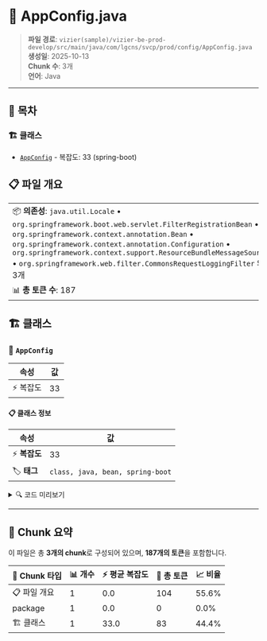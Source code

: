 # 📄 AppConfig.java

> **파일 경로**: `vizier(sample)/vizier-be-prod-develop/src/main/java/com/lgcns/svcp/prod/config/AppConfig.java`  
> **생성일**: 2025-10-13  
> **Chunk 수**: 3개  
> **언어**: Java
---

## 📑 목차

### 🏗️ 클래스
- [`AppConfig`](#class-appconfig) - 복잡도: 33 (spring-boot)

## 📋 파일 개요

| | |
|--|--|
| 📦 **의존성**: `java.util.Locale` • `org.springframework.boot.web.servlet.FilterRegistrationBean` • `org.springframework.context.annotation.Bean` • `org.springframework.context.annotation.Configuration` • `org.springframework.context.support.ResourceBundleMessageSource` • `org.springframework.web.filter.CommonsRequestLoggingFilter` 외 3개 | ⚡ **총 복잡도**: 33 |
| 📊 **총 토큰 수**: 187 |  |



## 🏗️ 클래스

### <a id="class-appconfig"></a>🎯 `AppConfig`

| 속성 | 값 |
|------|----|
| ⚡ 복잡도 | 33 |



#### 📋 클래스 정보

| 속성 | 값 |
|------|----|
| ⚡ **복잡도** | 33 || 📍 **라인 범위** | 16-16 |
| 🏷️ **태그** | `class, java, bean, spring-boot` || 🏗️ **프레임워크** | `spring-boot` |

<details>
<summary>🔍 코드 미리보기</summary>

```java
public class AppConfig {
	
	@Bean
    public FilterRegistrationBean<CORSFilter> corsFilterRegistration() {
        FilterRegistrationBean<CORSFilter> registrationBean = new FilterRegistrationBean<>();
        registrationBean.setFilter(new CORSFilter());
        registrationBean.addUrlPatterns("/*"); // CORS 필터를 적용할 URL 패턴
        registrationBean.setOrder(1); // 숫자가 작을수록 먼저 적용됨
        return registrationBean;
    }
	
	@Bean
    public LocaleResolver localeResolver() {
		MyLocaleResolver localeResolver = new MyLocaleResolver();
		localeResolver.setDefaultLocale(Locale.ENGLISH);
		return localeResolver;
	}
	
	@Bean
    public ResourceBundleMessageSource messageSource() {
        var source = new ResourceBundleMessageSource();
        source.setBasenames("messages/message-common");
        ...
```

**Chunk 정보**
- 🆔 **ID**: `3f6b8b985cc1`
- 📍 **라인**: 16-16
- 📊 **토큰**: 83
- 🏷️ **태그**: `class, java, bean, spring-boot`

</details>

---





## 🧩 Chunk 요약

이 파일은 총 **3개의 chunk**로 구성되어 있으며, **187개의 토큰**을 포함합니다.

| 🧩 Chunk 타입 | 📊 개수 | ⚡ 평균 복잡도 | 📝 총 토큰 | 📈 비율 |
|---------------|--------|-------------|----------|--------|
| 📋 파일 개요 | 1 | 0.0 | 104 | 55.6% |
| package | 1 | 0.0 | 0 | 0.0% |
| 🏗️ 클래스 | 1 | 33.0 | 83 | 44.4% |

